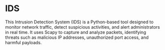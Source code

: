 # IDS
This Intrusion Detection System (IDS) is a Python-based tool designed to monitor network traffic, detect suspicious activities, and alert administrators in real time. It uses Scapy to capture and analyze packets, identifying threats such as malicious IP addresses, unauthorized port access, and harmful payloads.

